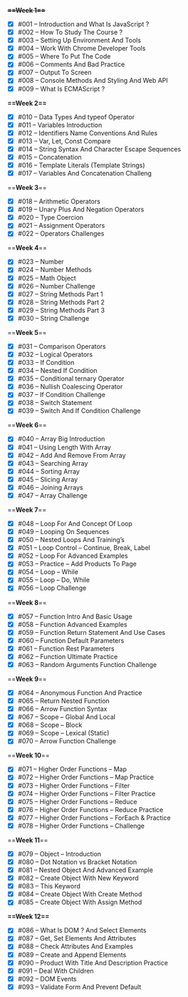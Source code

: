 **~~==Week 1==~~**

- [x] #001 – Introduction and What Is JavaScript ?
- [x] #002 – How To Study The Course ?
- [x] #003 – Setting Up Environment And Tools
- [x] #004 – Work With Chrome Developer Tools
- [x] #005 – Where To Put The Code
- [x] #006 – Comments And Bad Practice
- [x] #007 – Output To Screen
- [x] #008 – Console Methods And Styling And Web API
- [x] #009 – What Is ECMAScript ?

**==Week 2==**

- [x] #010 – Data Types And typeof Operator
- [x] #011 – Variables Introduction
- [x] #012 – Identifiers Name Conventions And Rules
- [x] #013 – Var, Let, Const Compare
- [x] #014 – String Syntax And Character Escape Sequences
- [x] #015 – Concatenation
- [x] #016 – Template Literals (Template Strings)
- [x] #017 – Variables And Concatenation Challeng

==**Week 3**==

- [x] #018 – Arithmetic Operators
- [x] #019 – Unary Plus And Negation Operators
- [x] #020 – Type Coercion
- [x] #021 – Assignment Operators
- [x] #022 – Operators Challenges

==**Week 4**==

- [x] #023 – Number
- [x] #024 – Number Methods
- [x] #025 – Math Object
- [x] #026 – Number Challenge
- [x] #027 – String Methods Part 1
- [x] #028 – String Methods Part 2
- [x] #029 – String Methods Part 3
- [x] #030 – String Challenge

==**Week 5**==

- [x] #031 – Comparison Operators
- [x] #032 – Logical Operators
- [x] #033 – If Condition
- [x] #034 – Nested If Condition
- [x] #035 – Conditional ternary Operator
- [x] #036 – Nullish Coalescing Operator
- [x] #037 – If Condition Challenge
- [x] #038 – Switch Statement
- [x] #039 – Switch And If Condition Challenge

==**Week 6**==

- [x] #040 – Array Big Introduction
- [x] #041 – Using Length With Array
- [x] #042 – Add And Remove From Array
- [x] #043 – Searching Array
- [x] #044 – Sorting Array
- [x] #045 – Slicing Array
- [x] #046 – Joining Arrays
- [x] #047 – Array Challenge

==**Week 7**==

- [x] #048 – Loop For And Concept Of Loop
- [x] #049 – Looping On Sequences
- [x] #050 – Nested Loops And Training’s
- [x] #051 – Loop Control – Continue, Break, Label
- [x] #052 – Loop For Advanced Examples
- [x] #053 – Practice – Add Products To Page
- [x] #054 – Loop – While
- [x] #055 – Loop – Do, While
- [x] #056 – Loop Challenge

==**Week 8**==

- [x] #057 – Function Intro And Basic Usage
- [x] #058 – Function Advanced Examples
- [x] #059 – Function Return Statement And Use Cases
- [x] #060 – Function Default Parameters
- [x] #061 – Function Rest Parameters
- [x] #062 – Function Ultimate Practice
- [x] #063 – Random Arguments Function Challenge

==**Week 9**==

- [x] #064 – Anonymous Function And Practice
- [x] #065 – Return Nested Function
- [x] #066 – Arrow Function Syntax
- [x] #067 – Scope – Global And Local
- [x] #068 – Scope – Block
- [x] #069 – Scope – Lexical (Static)
- [x] #070 – Arrow Function Challenge

==**Week 10**==

- [x] #071 – Higher Order Functions – Map
- [x] #072 – Higher Order Functions – Map Practice
- [x] #073 – Higher Order Functions – Filter
- [x] #074 – Higher Order Functions – Filter Practice
- [x] #075 – Higher Order Functions – Reduce
- [x] #076 – Higher Order Functions – Reduce Practice
- [x] #077 – Higher Order Functions – ForEach & Practice
- [x] #078 – Higher Order Functions – Challenge

==**Week 11**==

- [x] #079 – Object – Introduction
- [x] #080 – Dot Notation vs Bracket Notation
- [x] #081 – Nested Object And Advanced Example
- [x] #082 – Create Object With New Keyword
- [x] #083 – This Keyword
- [x] #084 – Create Object With Create Method
- [x] #085 – Create Object With Assign Method

**==Week 12==**

- [x] #086 – What Is DOM ? And Select Elements
- [x] #087 – Get, Set Elements And Attributes
- [x] #088 – Check Attributes And Examples
- [x] #089 – Create and Append Elements
- [x] #090 – Product With Title And Description Practice
- [x] #091 – Deal With Children
- [x] #092 – DOM Events
- [x] #093 – Validate Form And Prevent Default